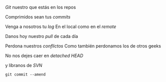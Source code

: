 *Git* nuestro que estás en los repos 

Comprimidos sean tus *commits* 

Venga a nosotros tu *log*
En el local como en el *remote* 

Danos hoy nuestro *pull* de cada día 

Perdona nuestros *conflictos*
Como también perdonamos los de otros geeks 

No nos dejes caer en *detached HEAD*

y líbranos de *SVN*

`git commit --amend`
